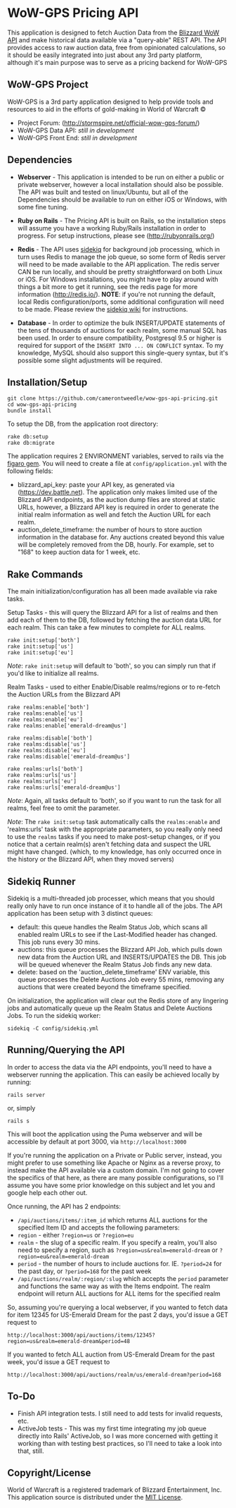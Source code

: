 WoW-GPS Pricing API
==

This application is designed to fetch Auction Data from the [Blizzard WoW API](https://dev.battle.net) and make historical data available via a "query-able" REST API. The API provides access to raw auction data, free from opinionated calculations, so it should be easily integrated into just about any 3rd party platform, although it's main purpose was to serve as a pricing backend for WoW-GPS

WoW-GPS Project
--
WoW-GPS is a 3rd party application designed to help provide tools and resources to aid in the efforts of gold-making in World of Warcraft &copy;
- Project Forum: (http://stormspire.net/official-wow-gps-forum/)
- WoW-GPS Data API: *still in development*
- WoW-GPS Front End: *still in development*

Dependencies
--
- **Webserver** - This application is intended to be run on either a public or private webserver, however a local installation should also be possible. The API was built and tested on linux/Ubuntu, but all of the Dependencies should be available to run on either iOS or Windows, with some fine tuning.

- **Ruby on Rails** - The Pricing API is built on Rails, so the installation steps will assume you have a working Ruby/Rails installation in order to progress. For setup instructions, please see (http://rubyonrails.org/)

- **Redis** - The API uses [sidekiq](https://github.com/mperham/sidekiq) for background job processing, which in turn uses Redis to manage the job queue, so some form of Redis server will need to be made available to the API application. The redis server CAN be run locally, and should be pretty straightforward on both Linux or iOS. For Windows installations, you might have to play around with things a bit more to get it running, see the redis page for more information (http://redis.io/). **NOTE**: if you're not running the default, local Redis configuration/ports, some additional configuration will need to be made. Please review the [sidekiq wiki](https://github.com/mperham/sidekiq/wiki/Using-Redis) for instructions.

- **Database** - In order to optimize the bulk INSERT/UPDATE statements of the tens of thousands of auctions for each realm, some manual SQL has been used. In order to ensure compatibility, Postgresql 9.5 or higher is required for support of the `INSERT INTO ... ON CONFLICT` syntax. To my knowledge, MySQL should also support this single-query syntax, but it's possible some slight adjustments will be required.

Installation/Setup
--
    git clone https://github.com/camerontweedle/wow-gps-api-pricing.git
    cd wow-gps-api-pricing
    bundle install

To setup the DB, from the application root directory:

    rake db:setup
    rake db:migrate

The application requires 2 ENVIRONMENT variables, served to rails via the [figaro gem](https://github.com/laserlemon/figaro). You will need to create a file at `config/application.yml` with the following fields:
- blizzard_api_key: paste your API key, as generated via (https://dev.battle.net). The application only makes limited use of the Blizzard API endpoints, as the auction dump files are stored at static URLs, however, a Blizzard API key is required in order to generate the initial realm information as well and fetch the Auction URL for each realm.
- auction_delete_timeframe: the number of hours to store auction information in the database for. Any auctions created beyond this value will be completely removed from the DB, hourly. For example, set to "168" to keep auction data for 1 week, etc.

Rake Commands
--
The main initialization/configuration has all been made available via rake tasks.

Setup Tasks - this will query the Blizzard API for a list of realms and then add each of them to the DB, followed by fetching the auction data URL for each realm. This can take a few minutes to complete for ALL realms.

    rake init:setup['both']
    rake init:setup['us']
    rake init:setup['eu']

*Note*: `rake init:setup` will default to 'both', so you can simply run that if you'd like to initialize all realms.

Realm Tasks - used to either Enable/Disable realms/regions or to re-fetch the Auction URLs from the Blizzard API

    rake realms:enable['both']
    rake realms:enable['us']
    rake realms:enable['eu']
    rake realms:enable['emerald-dream@us']

    rake realms:disable['both']
    rake realms:disable['us']
    rake realms:disable['eu']
    rake realms:disable['emerald-dream@us']

    rake realms:urls['both']
    rake realms:urls['us']
    rake realms:urls['eu']
    rake realms:urls['emerald-dream@us']

*Note*: Again, all tasks default to 'both', so if you want to run the task for all realms, feel free to omit the parameter.

*Note*: The `rake init:setup` task automatically calls the `realms:enable` and 'realms:urls' task with the appropriate parameters, so you really only need to use the `realms` tasks if you need to make post-setup changes, or if you notice that a certain realm(s) aren't fetching data and suspect the URL might have changed. (which, to my knowledge, has only occurred once in the history or the Blizzard API, when they moved servers)

Sidekiq Runner
--
Sidekiq is a multi-threaded job processer, which means that you should really only have to run once instance of it to handle all of the jobs. The API application has been setup with 3 distinct queues:
- default: this queue handles the Realm Status Job, which scans all enabled realm URLs to see if the Last-Modified header has changed. This job runs every 30 mins.
- auctions: this queue processes the Blizzard API Job, which pulls down new data from the Auction URL and INSERTS/UPDATES the DB. This job will be queued whenever the Realm Status Job finds any new data.
- delete: based on the 'auction_delete_timeframe' ENV variable, this queue processes the Delete Auctions Job every 55 mins, removing any auctions that were created beyond the timeframe specified.

On initialization, the application will clear out the Redis store of any lingering jobs and automatically queue up the Realm Status and Delete Auctions Jobs. To run the sidekiq worker:

    sidekiq -C config/sidekiq.yml

Running/Querying the API
--
In order to access the data via the API endpoints, you'll need to have a webserver running the application. This can easily be achieved locally by running:

    rails server

or, simply

    rails s

This will boot the application using the Puma webserver and will be accessible by default at port 3000, via `http://localhost:3000`

If you're running the application on a Private or Public server, instead, you might prefer to use something like Apache or Nginx as a reverse proxy, to instead make the API available via a custom domain. I'm not going to cover the specifics of that here, as there are many possible configurations, so I'll assume you have some prior knowledge on this subject and let you and google help each other out.

Once running, the API has 2 endpoints:
 - `/api/auctions/items/:item_id` which returns ALL auctions for the specified Item ID and accepts the following parameters:
  - `region` - either `?region=us` or `?region=eu`
  - `realm` - the slug of a specific realm. If you specify a realm, you'll also need to specify a region, such as `?region=us&realm=emerald-dream` or `?region=eu&realm=emerald-dream`
  - `period` - the number of hours to include auctions for. IE. `?period=24` for the past day, or `?period=168` for the past week
 - `/api/auctions/realm/:region/:slug` which accepts the `period` parameter and functions the same way as with the Items endpoint. The realm endpoint will return ALL auctions for ALL items for the specified realm

So, assuming you're querying a local webserver, if you wanted to fetch data for item 12345 for US-Emerald Dream for the past 2 days, you'd issue a GET request to

    http://localhost:3000/api/auctions/items/12345?region=us&realm=emerald-dream&period=48

If you wanted to fetch ALL auction from US-Emerald Dream for the past week, you'd issue a GET request to

    http://localhost:3000/api/auctions/realm/us/emerald-dream?period=168


To-Do
--
- Finish API integration tests. I still need to add tests for invalid requests, etc.
- ActiveJob tests - This was my first time integrating my job queue directly into Rails' ActiveJob, so I was more concerned with getting it working than with testing best practices, so I'll need to take a look into that, still.

Copyright/License
--
World of Warcraft is a registered trademark of Blizzard Entertainment, Inc. This application source is distributed under the [MIT License](https://opensource.org/licenses/MIT).
